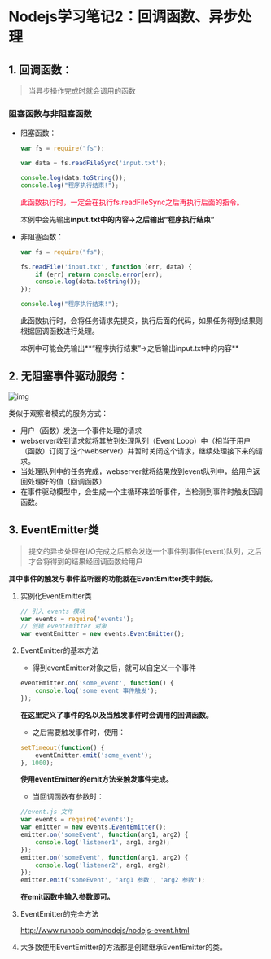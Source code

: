 # Nodejs学习笔记2：回调函数、异步处理

## 1. 回调函数：

> 当异步操作完成时就会调用的函数

### 阻塞函数与非阻塞函数

- 阻塞函数：

  ```javascript
  var fs = require("fs");
  
  var data = fs.readFileSync('input.txt');
  
  console.log(data.toString());
  console.log("程序执行结束!");
  ```

  <font color=#FF0033>此函数执行时，一定会在执行fs.readFileSync之后再执行后面的指令。</font>

  本例中会先输出**input.txt中的内容->之后输出“程序执行结束”**

- 非阻塞函数：

  ```javascript
  var fs = require("fs");
  
  fs.readFile('input.txt', function (err, data) {
      if (err) return console.error(err);
      console.log(data.toString());
  });
  
  console.log("程序执行结束!");
  ```

  此函数执行时，会将任务请求先提交，执行后面的代码，如果任务得到结果则根据回调函数进行处理。

  本例中可能会先输出**“程序执行结束”->之后输出input.txt中的内容**

## 2. 无阻塞事件驱动服务：

![img](http://www.runoob.com/wp-content/uploads/2015/09/event_loop.jpg)

类似于观察者模式的服务方式：

- 用户（函数）发送一个事件处理的请求
- webserver收到请求就将其放到处理队列（Event Loop）中（相当于用户（函数）订阅了这个webserver）并暂时关闭这个请求，继续处理接下来的请求。
- 当处理队列中的任务完成，webserver就将结果放到event队列中，给用户返回处理好的值（回调函数）
- 在事件驱动模型中，会生成一个主循环来监听事件，当检测到事件时触发回调函数。

## 3. EventEmitter类

> 提交的异步处理在I/O完成之后都会发送一个事件到事件(event)队列，之后才会将得到的结果经回调函数给用户

**其中事件的触发与事件监听器的功能就在EventEmitter类中封装。**

1. 实例化EventEmitter类

   ```javascript
   // 引入 events 模块
   var events = require('events');
   // 创建 eventEmitter 对象
   var eventEmitter = new events.EventEmitter();
   ```

2. EventEmitter的基本方法

   - 得到eventEmitter对象之后，就可以自定义一个事件

   ```javascript
   eventEmitter.on('some_event', function() { 
       console.log('some_event 事件触发'); 
   }); 
   ```

   **在这里定义了事件的名以及当触发事件时会调用的回调函数。**

   - 之后需要触发事件时，使用：

   ```javascript
   setTimeout(function() { 
       eventEmitter.emit('some_event'); 
   }, 1000); 
   ```

   **使用eventEmitter的emit方法来触发事件完成。**

   - 当回调函数有参数时：

   ```javascript
   //event.js 文件
   var events = require('events'); 
   var emitter = new events.EventEmitter(); 
   emitter.on('someEvent', function(arg1, arg2) { 
       console.log('listener1', arg1, arg2); 
   }); 
   emitter.on('someEvent', function(arg1, arg2) { 
       console.log('listener2', arg1, arg2); 
   }); 
   emitter.emit('someEvent', 'arg1 参数', 'arg2 参数'); 
   ```

   **在emit函数中输入参数即可。**

3. EventEmitter的完全方法

   http://www.runoob.com/nodejs/nodejs-event.html

4. 大多数使用EventEmitter的方法都是创建继承EventEmitter的类。